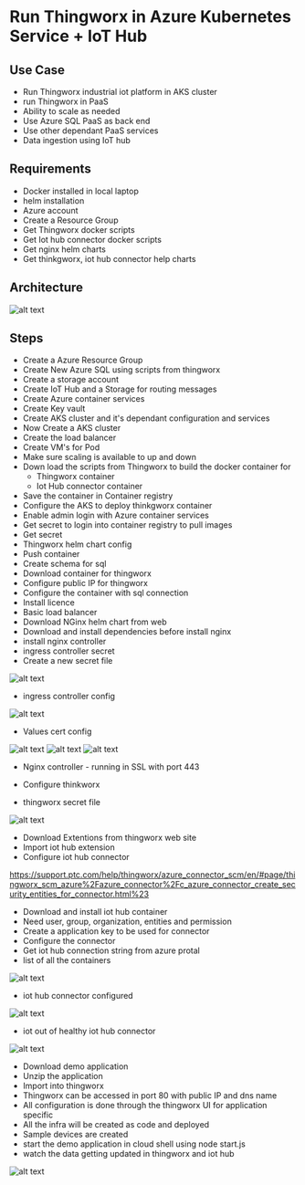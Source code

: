 # Run Thingworx in Azure Kubernetes Service + IoT Hub

## Use Case

- Run Thingworx industrial iot platform in AKS cluster
- run Thingworx in PaaS
- Ability to scale as needed
- Use Azure SQL PaaS as back end
- Use other dependant PaaS services
- Data ingestion using IoT hub

## Requirements

- Docker installed in local laptop
- helm installation
- Azure account
- Create a Resource Group
- Get Thingworx docker scripts
- Get Iot hub connector docker scripts
- Get nginx helm charts
- Get thinkgworx, iot hub connector help charts

## Architecture

![alt text](https://github.com/balakreshnan/ptc/blob/main/images/IoTStrategy.jpg "Service Health")

## Steps

- Create a Azure Resource Group
- Create New Azure SQL using scripts from thingworx
- Create a storage account
- Create IoT Hub and a Storage for routing messages
- Create Azure container services
- Create Key vault
- Create AKS cluster and it's dependant configuration and services
- Now Create a AKS cluster
- Create the load balancer
- Create VM's for Pod
- Make sure scaling is available to up and down
- Down load the scripts from Thingworx to build the docker container for
    - Thingworx container
    - Iot Hub connector container
- Save the container in Container registry
- Configure the AKS to deploy thinkgworx container
- Enable admin login with Azure container services
- Get secret to login into container registry to pull images
- Get secret
- Thingworx helm chart config
- Push container
- Create schema for sql
- Download container for thingworx
- Configure public IP for thingworx
- Configure the container with sql connection
- Install licence
- Basic load balancer
- Download NGinx helm chart from web
- Download and install dependencies before install nginx
- install nginx controller
- ingress controller secret
- Create a  new secret file

![alt text](https://github.com/balakreshnan/ptc/blob/main/images/nginxsecret1.jpg "Service Health")

- ingress controller config

![alt text](https://github.com/balakreshnan/ptc/blob/main/images/ingressconfig1.jpg "Service Health")

- Values cert config

![alt text](https://github.com/balakreshnan/ptc/blob/main/images/valuescert.jpg "Service Health")
![alt text](https://github.com/balakreshnan/ptc/blob/main/images/valuescert1.jpg "Service Health")
![alt text](https://github.com/balakreshnan/ptc/blob/main/images/valuescert2.jpg "Service Health")

- Nginx controller - running in SSL with port 443

- Configure thinkworx
- thingworx secret file

![alt text](https://github.com/balakreshnan/ptc/blob/main/images/thinkgworxsecret.jpg "Service Health")

- Download Extentions from thingworx web site
- Import iot hub extension
- Configure iot hub connector

https://support.ptc.com/help/thingworx/azure_connector_scm/en/#page/thingworx_scm_azure%2Fazure_connector%2Fc_azure_connector_create_security_entities_for_connector.html%23

- Download and install iot hub container
- Need user, group, organization, entities and permission
- Create a application key to be used for connector
- Configure the connector
- Get iot hub connection string from azure protal
- list of all the containers

![alt text](https://github.com/balakreshnan/ptc/blob/main/images/ptc6.jpg "Service Health")

- iot hub connector configured

![alt text](https://github.com/balakreshnan/ptc/blob/main/images/ptc2.jpg "Service Health")

- iot out of healthy iot hub connector

![alt text](https://github.com/balakreshnan/ptc/blob/main/images/ptc3.jpg "Service Health")

- Download demo application
- Unzip the application
- Import into thingworx
- Thingworx can be accessed in port 80 with public IP and dns name
- All configuration is done through the thingworx UI for application specific
- All the infra will be created as code and deployed
- Sample devices are created
- start the demo application in cloud shell using node start.js
- watch the data getting updated in thingworx and iot hub

![alt text](https://github.com/balakreshnan/ptc/blob/main/images/ptc4.jpg "Service Health")